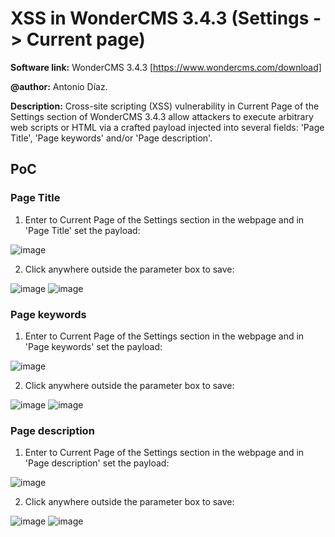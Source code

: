 # XSS in WonderCMS 3.4.3 (Settings -> Current page)
**Software link:** WonderCMS 3.4.3 [https://www.wondercms.com/download]

**@author:** Antonio Díaz.

**Description:** Cross-site scripting (XSS) vulnerability in Current Page of the Settings section of WonderCMS 3.4.3 allow attackers to execute arbitrary web scripts or HTML via a crafted payload injected into several fields: 'Page Title', 'Page keywords' and/or 'Page description'.

## PoC
### Page Title
1. Enter to Current Page of the Settings section in the webpage and in 'Page Title' set the payload:

![image](https://github.com/adiapera/xss_current_page_wondercms_3.4.3/assets/165512291/07b89ca6-806d-46da-9b46-8db047ec1cc2)

2. Click anywhere outside the parameter box to save:

![image](https://github.com/adiapera/xss_current_page_wondercms_3.4.3/assets/165512291/fb368df0-d56d-41f2-b10d-6b62b7d8fce1)
![image](https://github.com/adiapera/xss_current_page_wondercms_3.4.3/assets/165512291/4685f287-56b5-4ce1-86df-7da714fe1b53)
 


### Page keywords
1. Enter to Current Page of the Settings section in the webpage and in 'Page keywords' set the payload:

![image](https://github.com/adiapera/xss_current_page_wondercms_3.4.3/assets/165512291/67a20e0b-0f01-4233-99de-d8cfa86820aa)

2. Click anywhere outside the parameter box to save:

![image](https://github.com/adiapera/xss_current_page_wondercms_3.4.3/assets/165512291/ea84c79a-a2cb-4118-b039-8f8b9883db4b)
![image](https://github.com/adiapera/xss_current_page_wondercms_3.4.3/assets/165512291/5c7219df-d602-44bc-9d0f-b1515f179c5a)
 


### Page description
1. Enter to Current Page of the Settings section in the webpage and in 'Page description' set the payload:

![image](https://github.com/adiapera/xss_current_page_wondercms_3.4.3/assets/165512291/10fc57bc-805c-423c-a8ef-bbc2fd03fc85)

2. Click anywhere outside the parameter box to save:

![image](https://github.com/adiapera/xss_current_page_wondercms_3.4.3/assets/165512291/e83e3211-6a35-4958-9160-b8af27e666fc)
![image](https://github.com/adiapera/xss_current_page_wondercms_3.4.3/assets/165512291/6bdcd442-4946-4caf-b798-987123e60bca)
 

